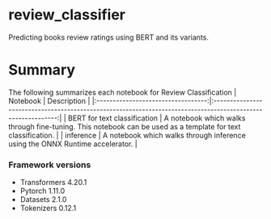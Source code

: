 # review_classifier
Predicting books review ratings using BERT and its variants.


# Summary
The following summarizes each notebook for Review  Classification
| Notebook                           | Description                                                                                                  | 
|:----------------------------------:|:------------------------------------------------------------------------------------------------------------:|
| BERT for text classification       | A notebook which walks through fine-tuning. This notebook can be used as a template for text classification. | 
| inference                          | A notebook which walks through inference using  the ONNX Runtime accelerator.                                | 












### Framework versions

- Transformers 4.20.1
- Pytorch 1.11.0
- Datasets 2.1.0
- Tokenizers 0.12.1
